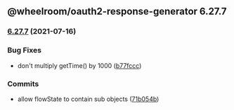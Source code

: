 ## @wheelroom/oauth2-response-generator 6.27.7

### [6.27.7](https://github.com/wheelroom/wheelroom/compare/6.27.6...6.27.7) (2021-07-16)


### Bug Fixes

* don't multiply getTime() by 1000 ([b77fccc](https://github.com/wheelroom/wheelroom/commit/b77fcccfe702ec7209e87b0e77928a6c74443c41))


### Commits

* allow flowState to contain sub objects ([71b054b](https://github.com/wheelroom/wheelroom/commit/71b054b20cc7862e53dd59ed683efa844a699adf))


